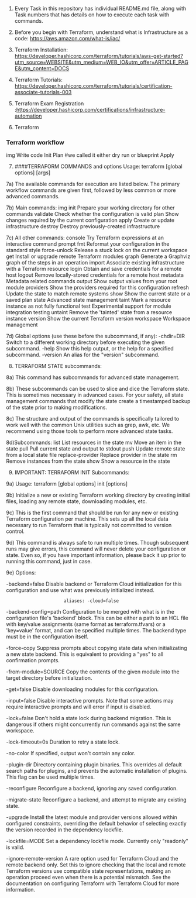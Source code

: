 1) Every Task in this repository has individual README.md file, along with Task numbers that has details on how to execute each task with commands.

2) Before you begin with Terraform, understand what is Infrastructure as a code:  https://aws.amazon.com/what-is/iac/


3) Terraform Installation: https://developer.hashicorp.com/terraform/tutorials/aws-get-started?utm_source=WEBSITE&utm_medium=WEB_IO&utm_offer=ARTICLE_PAGE&utm_content=DOCS

4) Terraform Tutorials: https://developer.hashicorp.com/terraform/tutorials/certification-associate-tutorials-003

5) Terraform Exam Registration :https://developer.hashicorp.com/certifications/infrastructure-automation

6) Terraform
### Terraform workflow
   img Write code
    Init
    Plan        #we called it either dry run or blueprint
    Apply

7) ####TERRAFORM COMMANDS and options
  Usage: terraform [global options] <subcommand> [args]

 7a) The available commands for execution are listed below.
The primary workflow commands are given first, followed by
less common or more advanced commands.

 7b) Main commands:
  img init          Prepare your working directory for other commands
  validate      Check whether the configuration is valid
  plan          Show changes required by the current configuration
  apply         Create or update infrastructure
  destroy       Destroy previously-created infrastructure

 7c) All other commands:
  console       Try Terraform expressions at an interactive command prompt
  fmt           Reformat your configuration in the standard style
  force-unlock  Release a stuck lock on the current workspace
  get           Install or upgrade remote Terraform modules
  graph         Generate a Graphviz graph of the steps in an operation
  import        Associate existing infrastructure with a Terraform resource
  login         Obtain and save credentials for a remote host
  logout        Remove locally-stored credentials for a remote host
  metadata      Metadata related commands
  output        Show output values from your root module
  providers     Show the providers required for this configuration
  refresh       Update the state to match remote systems
  show          Show the current state or a saved plan
  state         Advanced state management
  taint         Mark a resource instance as not fully functional
  test          Experimental support for module integration testing
  untaint       Remove the 'tainted' state from a resource instance
  version       Show the current Terraform version
  workspace     Workspace management

 7d) Global options (use these before the subcommand, if any):
  -chdir=DIR    Switch to a different working directory before executing the
                given subcommand.
  -help         Show this help output, or the help for a specified subcommand.
  -version      An alias for the "version" subcommand.

8) TERRAFORM STATE subcommands: 

  8a) This command has subcommands for advanced state management.

  8b) These subcommands can be used to slice and dice the Terraform state.
  This is sometimes necessary in advanced cases. For your safety, all
  state management commands that modify the state create a timestamped
  backup of the state prior to making modifications.

  8c) The structure and output of the commands is specifically tailored to work
  well with the common Unix utilities such as grep, awk, etc. We recommend
  using those tools to perform more advanced state tasks.

  8d)Subcommands:
    list                List resources in the state
    mv                  Move an item in the state
    pull                Pull current state and output to stdout
    push                Update remote state from a local state file
    replace-provider    Replace provider in the state
    rm                  Remove instances from the state
    show                Show a resource in the state


9) IMPORTANT: TERRAFORM INIT Subcommands: 

 9a) Usage: terraform [global options] init [options]

  9b) Initialize a new or existing Terraform working directory by creating
  initial files, loading any remote state, downloading modules, etc.

  9c) This is the first command that should be run for any new or existing
  Terraform configuration per machine. This sets up all the local data
  necessary to run Terraform that is typically not committed to version
  control.

  9d) This command is always safe to run multiple times. Though subsequent runs
  may give errors, this command will never delete your configuration or
  state. Even so, if you have important information, please back it up prior
  to running this command, just in case.

 9e) Options:

  -backend=false          Disable backend or Terraform Cloud initialization
                          for this configuration and use what was previously
                          initialized instead.

                          aliases: -cloud=false

  -backend-config=path    Configuration to be merged with what is in the
                          configuration file's 'backend' block. This can be
                          either a path to an HCL file with key/value
                          assignments (same format as terraform.tfvars) or a
                          'key=value' format, and can be specified multiple
                          times. The backend type must be in the configuration
                          itself.

  -force-copy             Suppress prompts about copying state data when
                          initializating a new state backend. This is
                          equivalent to providing a "yes" to all confirmation
                          prompts.

  -from-module=SOURCE     Copy the contents of the given module into the target
                          directory before initialization.

  -get=false              Disable downloading modules for this configuration.

  -input=false            Disable interactive prompts. Note that some actions may
                          require interactive prompts and will error if input is
                          disabled.

  -lock=false             Don't hold a state lock during backend migration.
                          This is dangerous if others might concurrently run
                          commands against the same workspace.

  -lock-timeout=0s        Duration to retry a state lock.

  -no-color               If specified, output won't contain any color.

  -plugin-dir             Directory containing plugin binaries. This overrides all
                          default search paths for plugins, and prevents the
                          automatic installation of plugins. This flag can be used
                          multiple times.

  -reconfigure            Reconfigure a backend, ignoring any saved
                          configuration.

  -migrate-state          Reconfigure a backend, and attempt to migrate any
                          existing state.

  -upgrade                Install the latest module and provider versions
                          allowed within configured constraints, overriding the
                          default behavior of selecting exactly the version
                          recorded in the dependency lockfile.

  -lockfile=MODE          Set a dependency lockfile mode.
                          Currently only "readonly" is valid.

  -ignore-remote-version  A rare option used for Terraform Cloud and the remote backend
                          only. Set this to ignore checking that the local and remote
                          Terraform versions use compatible state representations, making
                          an operation proceed even when there is a potential mismatch.
                          See the documentation on configuring Terraform with
                          Terraform Cloud for more information.